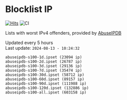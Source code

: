 # Blocklist IP

[![Hits](https://hits.seeyoufarm.com/api/count/incr/badge.svg?url=https%3A%2F%2Fgithub.com%2Fborestad%2Fblocklist-ip%2F&count_bg=%2379C83D&title_bg=%23555555&icon=&icon_color=%23E7E7E7&title=hits&edge_flat=false)](https://hits.seeyoufarm.com)  ![CI](https://img.shields.io/github/workflow/status/borestad/blocklist-ip/CI?style=flat-square)

Lists with worst IPv4 offenders, provided by [AbuseIPDB](https://www.abuseipdb.com/)

<!-- FOOTER-PLACEHOLDER -->
Updated every 5 hours<br>
Last update: `2024-08-13 - 10:24:32`
```
abuseipdb-s100-1d.ipset (23094 ip)
abuseipdb-s100-2d.ipset (26787 ip)
abuseipdb-s100-3d.ipset (29136 ip)
abuseipdb-s100-7d.ipset (35474 ip)
abuseipdb-s100-30d.ipset (58712 ip)
abuseipdb-s100-60d.ipset (89157 ip)
abuseipdb-s100-90d.ipset (111988 ip)
abuseipdb-s100-120d.ipset (132886 ip)
abuseipdb-s100-all.ipset (603158 ip)
```
